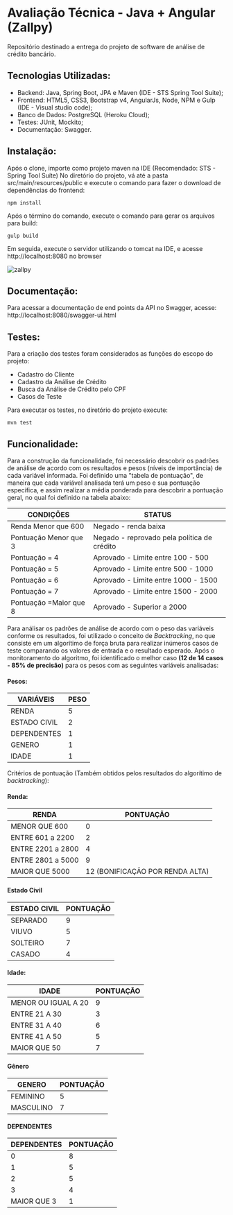 ﻿# Avaliação Técnica - Java + Angular (Zallpy)

Repositório destinado a entrega do projeto de software de análise de crédito bancário.

## Tecnologias Utilizadas:

- Backend: Java, Spring Boot, JPA e Maven (IDE - STS Spring Tool Suite);
- Frontend: HTML5, CSS3, Bootstrap v4, AngularJs, Node, NPM e Gulp (IDE - Visual studio code);
- Banco de Dados: PostgreSQL (Heroku Cloud);
- Testes: JUnit, Mockito;
- Documentação: Swagger.

## Instalação: 

Após o clone, importe como projeto maven na IDE (Recomendado: STS - Spring Tool Suíte)
No diretório do projeto, vá até a pasta src/main/resources/public e execute o comando para fazer o download de dependências do frontend:

```
npm install

```

Após o término do comando, execute o comando para gerar os arquivos para build:


```
gulp build

```

Em seguida, execute o servidor utilizando o tomcat na IDE, e acesse http://localhost:8080 no browser

![zallpy](https://i.imgur.com/NFTqfvF.png "zallpy")


## Documentação:

Para acessar a documentação de end points da API no Swagger, acesse:  http://localhost:8080/swagger-ui.html


## Testes:

Para a criação dos testes foram considerados as funções do escopo do projeto:

- Cadastro do Cliente
- Cadastro da Análise de Crédito
- Busca da Análise de Crédito pelo CPF
- Casos de Teste

Para executar os testes, no diretório do projeto execute: 

```
mvn test

``` 

## Funcionalidade: 

Para a construção da funcionalidade, foi necessário descobrir os padrões de análise de acordo com os resultados e pesos (níveis de importância) de cada variável informada.
Foi definido uma "tabela de pontuação", de maneira que cada variável analisada terá um peso e sua pontuação específica, e assim realizar a média ponderada para descobrir a pontuação geral, no qual foi definido na tabela abaixo:

| CONDIÇÕES             | STATUS                                       |
| ----------------      | -------------------------------------------- |     
| Renda Menor que 600   | Negado   - renda baixa                       | 
| Pontuação Menor que 3 | Negado   - reprovado pela política de crédito| 
| Pontuação = 4	        | Aprovado - Limite entre 100 - 500            | 
| Pontuação = 5	        | Aprovado - Limite entre 500 - 1000           |
| Pontuação = 6	        | Aprovado - Limite entre 1000 - 1500          |
| Pontuação = 7	        | Aprovado - Limite entre 1500 - 2000          | 
| Pontuação =Maior que 8| Aprovado - Superior a 2000                   |

Para análisar os padrões de análise de acordo com o peso das variáveis conforme os resultados, foi utilizado o conceito de *Backtracking*, 
no que consiste em um algorítimo de força bruta para realizar inúmeros casos de teste comparando os valores de entrada e o resultado esperado. 
Após o monitoramento do algoritmo, foi identificado o melhor caso **(12 de 14 casos - 85% de precisão)** para os pesos com as seguintes variáveis analisadas: 

#### Pesos: 

| VARIÁVEIS 		| PESO					       |
| ----------------      | -------------------------------------------- |     
| RENDA			| 5			                       | 
| ESTADO CIVIL		| 2					       | 
| DEPENDENTES	        | 1    					       | 
| GENERO	        | 1      				       |
| IDADE		        | 1					       |


Critérios de pontuação (Também obtidos pelos resultados do algorítimo de *backtracking*):

#### Renda:
 
| RENDA			| PONTUAÇÃO				       |
| ----------------      | -------------------------------------------- |     
| MENOR QUE 600		| 0			                       | 
| ENTRE 601 a 2200	| 2					       | 
| ENTRE 2201 a 2800     | 4					       | 
| ENTRE 2801 a 5000     | 9           				       |
| MAIOR QUE 5000        | 12 (BONIFICAÇÃO POR RENDA ALTA)	       |

#### Estado Civil

| ESTADO CIVIL | PONTUAÇÃO |
|--------------|-----------|
| SEPARADO     | 9         |
| VIUVO        | 5         |
| SOLTEIRO     | 7         |
| CASADO       | 4         |


#### Idade:

| IDADE               | PONTUAÇÃO |
|---------------------|-----------|
| MENOR OU IGUAL A 20 | 9         |
| ENTRE 21 A 30       | 3         |
| ENTRE 31 A 40       | 6         |
| ENTRE 41 A 50       | 5         |
| MAIOR QUE 50        | 7         |

#### Gênero

| GENERO    | PONTUAÇÃO |
|-----------|-----------|
| FEMININO  | 5         |
| MASCULINO | 7         |

#### DEPENDENTES

| DEPENDENTES | PONTUAÇÃO |
|-------------|-----------|
| 0           | 8         |
| 1           | 5         |
| 2           | 5         |
| 3           | 4         |
| MAIOR QUE 3 | 1         |


   